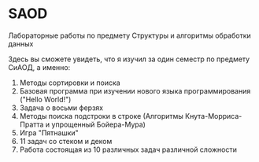 # SAOD
Лабораторные работы по предмету Структуры и алгоритмы обработки данных

Здесь вы сможете увидеть, что я изучил за один семестр по предмету СиАОД, а именно:
1. Методы сортировки и поиска
2. Базовая программа при изучении нового языка программирования ("Hello World!")
3. Задача о восьми ферзях
4. Методы поиска подстроки в строке (Алгоритмы Кнута-Морриса-Пратта и упрощенный Бойера-Мура)
5. Игра "Пятнашки"
6. 11 задач со стеком и деком
7. Работа состоящая из 10 различных задач различной сложности
